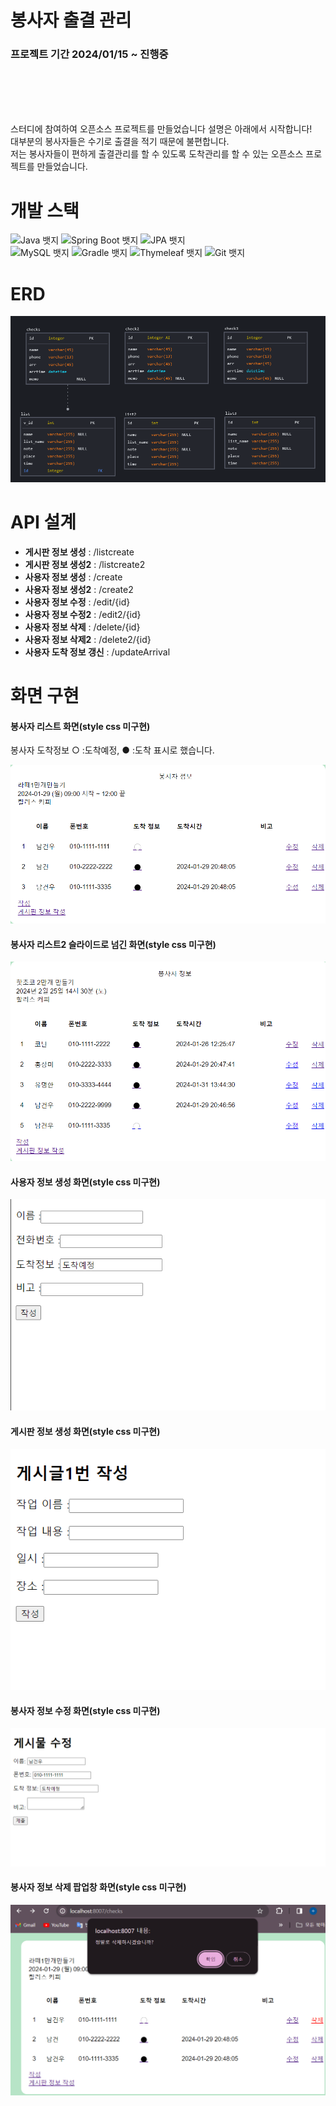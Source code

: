# 봉사자 출결 관리

<h3>프로젝트 기간 2024/01/15 ~ 진행중</h3><br><br>

<br><br>
스터디에 참여하여 오픈소스 프로젝트를 만들었습니다 설명은 아래에서 시작합니다!<br>
대부분의 봉사자들은 수기로 출결을 적기 때문에 불편합니다.<br>
저는 봉사자들이 편하게 출결관리를 할 수 있도록 도착관리를 할 수 있는 오픈소스 프로젝트를 만들었습니다.

# 개발 스택

![Java 뱃지](https://img.shields.io/badge/language-Java-orange)&nbsp;![Spring Boot 뱃지](https://img.shields.io/badge/framework-Spring%20Boot-brightgreen)&nbsp;![JPA 뱃지](https://img.shields.io/badge/ORM-JPA-blue)&nbsp;<br>![MySQL 뱃지](https://img.shields.io/badge/database-MySQL-blue)&nbsp;![Gradle 뱃지](https://img.shields.io/badge/build-Gradle-green)&nbsp;![Thymeleaf 뱃지](https://img.shields.io/badge/template-Thymeleaf-success)&nbsp;![Git 뱃지](https://img.shields.io/badge/version%20control-Git-red)

# ERD

![데이터베이스](https://raw.githubusercontent.com/geon1098/IMG_project-1/main/erd_model.png)

# API 설계

- **게시판 정보 생성** : /listcreate<br>
- **게시판 정보 생성2** : /listcreate2<br>
- **사용자 정보 생성** : /create<br>
- **사용자 정보 생성2** : /create2<br>
- **사용자 정보 수정** : /edit/{id}<br>
- **사용자 정보 수정2** : /edit2/{id}<br>
- **사용자 정보 삭제** : /delete/{id}<br>
- **사용자 정보 삭제2** : /delete2/{id}<br>
- **사용자 도착 정보 갱신** : /updateArrival<br>


# 화면 구현

<h4>봉사자 리스트 화면(style css 미구현)</h4>
봉사자 도착정보 ○ :도착예정, ● :도착 표시로 했습니다.

![메인](https://raw.githubusercontent.com/geon1098/IMG_project-1/main/crewe.png)

<h4>봉사자 리스트2 슬라이드로 넘긴 화면(style css 미구현)</h4>

![메인](https://raw.githubusercontent.com/geon1098/IMG_project-1/main/sdas.png)

<h4>사용자 정보 생성 화면(style css 미구현)</h4>

![메인](https://raw.githubusercontent.com/geon1098/IMG_project-1/main/asdasd.png)

<h4>게시판 정보 생성 화면(style css 미구현)</h4>

![메인](https://raw.githubusercontent.com/geon1098/IMG_project-1/main/asdasdefjwefwe.png)

<h4>봉사자 정보 수정 화면(style css 미구현)</h4>

![메인](https://raw.githubusercontent.com/geon1098/IMG_project-1/main/sujeug.png)

<h4>봉사자 정보 삭제 팝업창 화면(style css 미구현)</h4>

![메인](https://raw.githubusercontent.com/geon1098/IMG_project-1/main/sacjeje.png)
